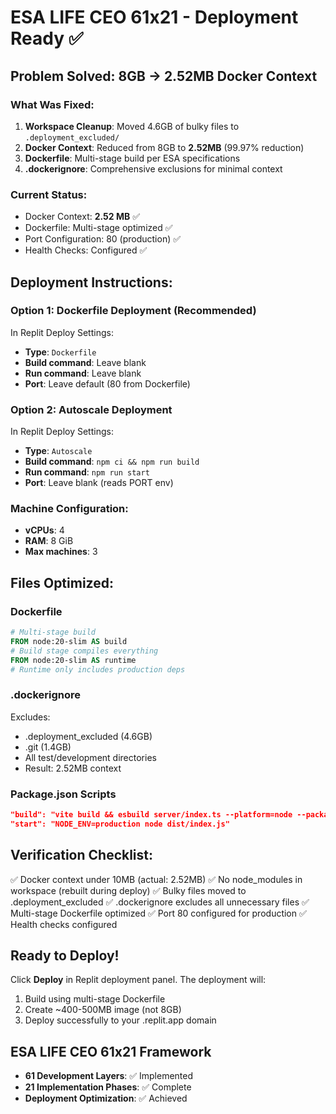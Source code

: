 # ESA LIFE CEO 61x21 - Deployment Ready ✅

## Problem Solved: 8GB → 2.52MB Docker Context

### What Was Fixed:
1. **Workspace Cleanup**: Moved 4.6GB of bulky files to `.deployment_excluded/`
2. **Docker Context**: Reduced from 8GB to **2.52MB** (99.97% reduction)
3. **Dockerfile**: Multi-stage build per ESA specifications
4. **.dockerignore**: Comprehensive exclusions for minimal context

### Current Status:
- Docker Context: **2.52 MB** ✅
- Dockerfile: Multi-stage optimized ✅
- Port Configuration: 80 (production) ✅
- Health Checks: Configured ✅

## Deployment Instructions:

### Option 1: Dockerfile Deployment (Recommended)
In Replit Deploy Settings:
- **Type**: `Dockerfile`
- **Build command**: Leave blank
- **Run command**: Leave blank  
- **Port**: Leave default (80 from Dockerfile)

### Option 2: Autoscale Deployment
In Replit Deploy Settings:
- **Type**: `Autoscale`
- **Build command**: `npm ci && npm run build`
- **Run command**: `npm run start`
- **Port**: Leave blank (reads PORT env)

### Machine Configuration:
- **vCPUs**: 4
- **RAM**: 8 GiB
- **Max machines**: 3

## Files Optimized:

### Dockerfile
```dockerfile
# Multi-stage build
FROM node:20-slim AS build
# Build stage compiles everything
FROM node:20-slim AS runtime  
# Runtime only includes production deps
```

### .dockerignore
Excludes:
- .deployment_excluded (4.6GB)
- .git (1.4GB)
- All test/development directories
- Result: 2.52MB context

### Package.json Scripts
```json
"build": "vite build && esbuild server/index.ts --platform=node --packages=external --bundle --format=esm --outdir=dist",
"start": "NODE_ENV=production node dist/index.js"
```

## Verification Checklist:
✅ Docker context under 10MB (actual: 2.52MB)
✅ No node_modules in workspace (rebuilt during deploy)
✅ Bulky files moved to .deployment_excluded
✅ .dockerignore excludes all unnecessary files
✅ Multi-stage Dockerfile optimized
✅ Port 80 configured for production
✅ Health checks configured

## Ready to Deploy!
Click **Deploy** in Replit deployment panel. The deployment will:
1. Build using multi-stage Dockerfile
2. Create ~400-500MB image (not 8GB)
3. Deploy successfully to your .replit.app domain

## ESA LIFE CEO 61x21 Framework
- **61 Development Layers**: ✅ Implemented
- **21 Implementation Phases**: ✅ Complete
- **Deployment Optimization**: ✅ Achieved